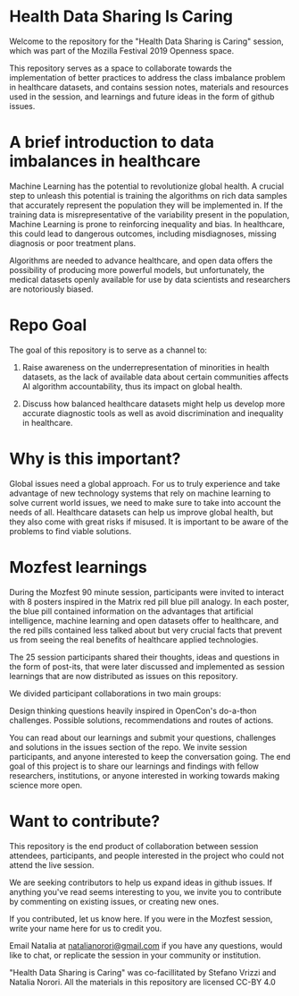 # Health Data Sharing Is Caring

Welcome to the repository for the "Health Data Sharing is Caring" session, which was part of the Mozilla Festival 2019 Openness space. 

This repository serves as a space to collaborate towards the implementation of better practices to address the class imbalance problem in healthcare datasets, and contains session notes, materials and resources used in the session, and learnings and future ideas in the form of github issues.


# A brief introduction to data imbalances in healthcare 

Machine Learning has the potential to revolutionize global health. A crucial step to unleash this potential is training the algorithms on rich data samples that accurately represent the population they will be implemented in.  If the training data is misrepresentative of the variability present in the population, Machine Learning is prone to reinforcing  inequality and bias. In healthcare, this could lead to dangerous outcomes, including misdiagnoses, missing diagnosis or poor treatment plans.

Algorithms are needed to advance healthcare, and open data offers the possibility of producing more powerful models, but unfortunately, the medical datasets openly available for use by data scientists and  researchers are notoriously biased. 

# Repo Goal 

The goal of this repository is to serve as a channel to: 
1. Raise awareness on the underrepresentation of minorities in health datasets, as the lack of available data about certain communities affects AI algorithm accountability, thus its impact on global health. 

2. Discuss how balanced healthcare datasets might help us develop more accurate diagnostic tools as well as avoid discrimination and inequality in healthcare. 

# Why is this important? 

 Global issues need a global approach. For us to truly experience and take advantage of new technology systems that rely on machine learning to solve current world issues, we need to make sure to take into account the needs of all. Healthcare datasets can help us improve global health, but they also come with great risks if misused. It is important to be aware of the problems to find viable solutions. 
 
 # Mozfest learnings 
 
 During the Mozfest 90 minute session, participants were invited to interact with 8 posters inspired in the Matrix red pill blue pill analogy. In each poster, the blue pill contained information on the advantages that artificial intelligence, machine learning and open datasets offer to healthcare, and the red pills contained less talked about but very crucial facts that prevent us from seeing the real benefits of healthcare applied technologies.  

The 25 session participants shared their thoughts, ideas and questions in the form of post-its, that were later discussed and implemented as session learnings that are now distributed as issues on this repository. 

We divided participant collaborations in two main groups:

Design thinking questions heavily inspired in OpenCon's do-a-thon challenges. 
Possible solutions, recommendations and routes of actions. 

You can read about our learnings and submit your questions, challenges and solutions in the issues section of the repo. We invite session participants, and anyone interested to keep the conversation going. The end goal of this project is to share our learnings and findings with fellow researchers,  institutions, or anyone interested in working towards making science more open. 

# Want to contribute? 

This repository is the end product of collaboration between session attendees, participants, and people interested in the project who could not attend the live session.

We are seeking contributors to help us expand ideas in github issues.  If anything you've read seems interesting to you,  we invite you to contribute by commenting on existing issues, or creating new ones. 

If you contributed, let us know here. If you were in the Mozfest session, write your name here for us to credit you. 

Email Natalia at natalianorori@gmail.com if you have any questions, would like to chat, or replicate the session in your community or institution. 

"Health Data Sharing is Caring" was co-facillitated by Stefano Vrizzi and Natalia Norori. All the materials in this repository are licensed CC-BY 4.0  


 
 






